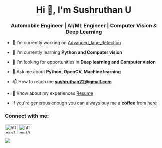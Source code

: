 <h1 align="center">Hi 👋, I'm Sushruthan U</h1>
<h3 align="center"> Automobile Engineer | AI/ML Engineer | Computer Vision & Deep Learning</h3>   



- 🔭 I’m currently working on [Advanced_lane_detection](https://github.com/Sushruthan222/ML-OpenCv-projects/tree/main/Advanced%20Lane%20detection)

- 🌱 I’m currently learning **Python and Computer vision**

- 🤝 I’m looking for opportunities in **Deep learning and Computer vision**

- 💬 Ask me about **Python, OpenCV, Machine learning**

- 📫 How to reach me **sushruthan22@gmail.com**

- 📄 Know about my experiences [Resume](https://drive.google.com/file/d/1mcdNPZ9O__vlMer2dLBALBmXKTH9c9pD/view?usp=sharing)

- If you're generous enough you can always buy me a **coffee** from [here](https://www.buymeacoffee.com/sushruthan22)

<h3 align="left">Connect with me:</h3>
<p align="left">
<a href="https://www.linkedin.com/in/sushruthan-u-67750a180/" target="blank"><img align="center" src="https://cdn.jsdelivr.net/npm/simple-icons@3.0.1/icons/linkedin.svg" alt="https://www.linkedin.com/in/sushruthan-u-67750a180/" height="30" width="40" /></a>
<a href="https://twitter.com/SushruthanU" target="blank"><img align="center" src="https://github.com/johan/svg-cleanups/blob/master/logos/twitter.svg" alt="https://twitter.com/SushruthanU" height="30" width="40" /></a>
</p>



![](https://komarev.com/ghpvc/?username=Sushruthan222)
